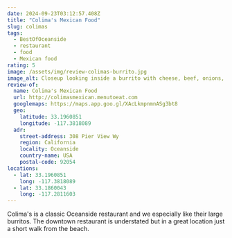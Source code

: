 ```yaml
---
date: 2024-09-23T03:12:57.408Z
title: "Colima's Mexican Food"
slug: colimas
tags:
  - BestOfOceanside
  - restaurant
  - food
  - Mexican food
rating: 5
image: /assets/img/review-colimas-burrito.jpg
image_alt: Closeup looking inside a burrito with cheese, beef, onions, and 
review-of:
  name: Colima's Mexican Food
  url: http://colimasmexican.menutoeat.com
  googlemaps: https://maps.app.goo.gl/XAcLkmpnmnASg3bt8
  geo:
    latitude: 33.1960851
    longitude: -117.3818089
  adr:
    street-address: 308 Pier View Wy
    region: California
    locality: Oceanside
    country-name: USA
    postal-code: 92054
locations:
  - lat: 33.1960851
    long: -117.3818089
  - lat: 33.1860043
    long: -117.2811603
---
```


Colima's is a classic Oceanside restaurant and we especially like their large burritos.
The downtown restaurant is understated but in a great location just a short walk from the beach.
